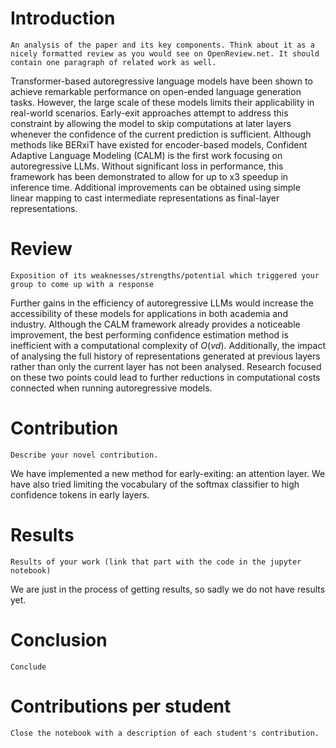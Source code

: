 # Introduction
```An analysis of the paper and its key components. Think about it as a nicely formatted review as you would see on OpenReview.net. It should contain one paragraph of related work as well.```

Transformer-based autoregressive language models have been shown to achieve remarkable performance on open-ended language generation tasks. However, the large scale of these models limits their applicability in real-world scenarios. Early-exit approaches attempt to address this constraint by allowing the model to skip computations at later layers whenever the confidence of the current prediction is sufficient. Although methods like BERxiT have existed for encoder-based models, Confident Adaptive Language Modeling (CALM) is the first work focusing on autoregressive LLMs. Without significant loss in performance, this framework has been demonstrated to allow for up to x3 speedup in inference time. Additional improvements can be obtained using simple linear mapping to cast intermediate representations as final-layer representations.

# Review
```Exposition of its weaknesses/strengths/potential which triggered your group to come up with a response```

Further gains in the efficiency of autoregressive LLMs would increase the accessibility of these models for applications in both academia and industry. Although the CALM framework already provides a noticeable improvement, the best performing confidence estimation method is inefficient with a computational complexity of $O(vd)$. Additionally, the impact of analysing the full history of representations generated at previous layers rather than only the current layer has not been analysed. Research focused on these two points could lead to further reductions in computational costs connected when running autoregressive models.

# Contribution
```Describe your novel contribution.```

We have implemented a new method for early-exiting: an attention layer. We have also tried limiting the vocabulary of the softmax classifier to high confidence tokens in early layers.

# Results
```Results of your work (link that part with the code in the jupyter notebook)```

We are just in the process of getting results, so sadly we do not have results yet.

# Conclusion
```Conclude```


# Contributions per student
```Close the notebook with a description of each student's contribution.```

